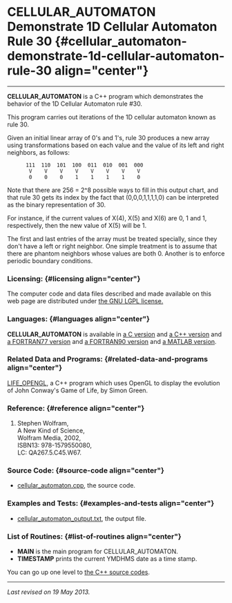 CELLULAR\_AUTOMATON\
Demonstrate 1D Cellular Automaton Rule 30 {#cellular_automaton-demonstrate-1d-cellular-automaton-rule-30 align="center"}
=========================================

------------------------------------------------------------------------

**CELLULAR\_AUTOMATON** is a C++ program which demonstrates the behavior
of the 1D Cellular Automaton rule \#30.

This program carries out iterations of the 1D cellular automaton known
as rule 30.

Given an initial linear array of 0's and 1's, rule 30 produces a new
array using transformations based on each value and the value of its
left and right neighbors, as follows:

          111  110  101  100  011  010  001  000
           V    V    V    V    V    V    V    V
           0    0    0    1    1    1    1    0     
          

Note that there are 256 = 2\^8 possible ways to fill in this output
chart, and that rule 30 gets its index by the fact that
(0,0,0,1,1,1,1,0) can be interpreted as the binary representation of 30.

For instance, if the current values of X(4), X(5) and X(6) are 0, 1 and
1, respectively, then the new value of X(5) will be 1.

The first and last entries of the array must be treated specially, since
they don't have a left or right neighbor. One simple treatment is to
assume that there are phantom neighbors whose values are both 0. Another
is to enforce periodic boundary conditions.

### Licensing: {#licensing align="center"}

The computer code and data files described and made available on this
web page are distributed under [the GNU LGPL
license.](../../txt/gnu_lgpl.txt)

### Languages: {#languages align="center"}

**CELLULAR\_AUTOMATON** is available in [a C
version](../../c_src/cellular_automaton/cellular_automaton.html) and [a
C++ version](../../cpp_src/cellular_automaton/cellular_automaton.html)
and [a FORTRAN77
version](../../f77_src/cellular_automaton/cellular_automaton.html) and
[a FORTRAN90
version](../../f_src/cellular_automaton/cellular_automaton.html) and [a
MATLAB version](../../m_src/cellular_automaton/cellular_automaton.html).

### Related Data and Programs: {#related-data-and-programs align="center"}

[LIFE\_OPENGL](../../cpp_src/life_opengl/life_opengl.html), a C++
program which uses OpenGL to display the evolution of John Conway's Game
of Life, by Simon Green.

### Reference: {#reference align="center"}

1.  Stephen Wolfram,\
    A New Kind of Science,\
    Wolfram Media, 2002,\
    ISBN13: 978-1579550080,\
    LC: QA267.5.C45.W67.

### Source Code: {#source-code align="center"}

-   [cellular\_automaton.cpp](cellular_automaton.cpp), the source code.

### Examples and Tests: {#examples-and-tests align="center"}

-   [cellular\_automaton\_output.txt](cellular_automaton_output.txt),
    the output file.

### List of Routines: {#list-of-routines align="center"}

-   **MAIN** is the main program for CELLULAR\_AUTOMATON.
-   **TIMESTAMP** prints the current YMDHMS date as a time stamp.

You can go up one level to [the C++ source codes](../cpp_src.html).

------------------------------------------------------------------------

*Last revised on 19 May 2013.*
